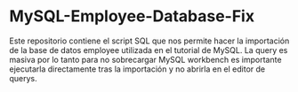 # MySQL-Employee-Database-Fix
Este repositorio contiene el script SQL que nos permite hacer la importación de la base de datos employee utilizada en el tutorial de MySQL.
La query es masiva por lo tanto para no sobrecargar MySQL workbench es importante ejecutarla directamente tras la importación y no abrirla en el editor de querys.
